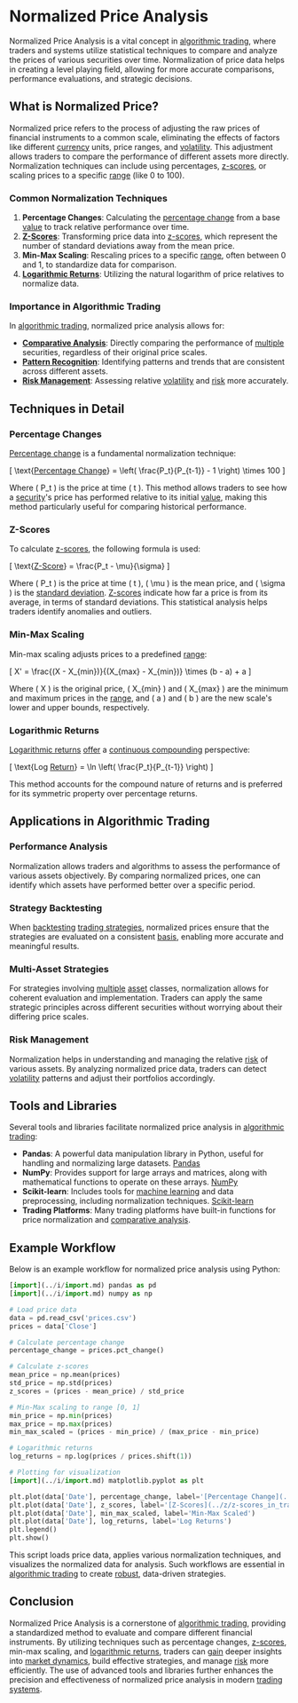 # Normalized Price Analysis

Normalized Price Analysis is a vital concept in [algorithmic trading](../a/algorithmic_trading.md), where traders and systems utilize statistical techniques to compare and analyze the prices of various securities over time. Normalization of price data helps in creating a level playing field, allowing for more accurate comparisons, performance evaluations, and strategic decisions.

## What is Normalized Price?

Normalized price refers to the process of adjusting the raw prices of financial instruments to a common scale, eliminating the effects of factors like different [currency](../c/currency.md) units, price ranges, and [volatility](../v/volatility.md). This adjustment allows traders to compare the performance of different assets more directly. Normalization techniques can include using percentages, [z-scores](../z/z-scores_in_trading.md), or scaling prices to a specific [range](../r/range.md) (like 0 to 100).

### Common Normalization Techniques

1. **Percentage Changes**: Calculating the [percentage change](../p/percentage_change.md) from a base [value](../v/value.md) to track relative performance over time.
2. **[Z-Scores](../z/z-scores_in_trading.md)**: Transforming price data into [z-scores](../z/z-scores_in_trading.md), which represent the number of standard deviations away from the mean price.
3. **Min-Max Scaling**: Rescaling prices to a specific [range](../r/range.md), often between 0 and 1, to standardize data for comparison.
4. **[Logarithmic Returns](../l/logarithmic_returns.md)**: Utilizing the natural logarithm of price relatives to normalize data.

### Importance in Algorithmic Trading

In [algorithmic trading](../a/algorithmic_trading.md), normalized price analysis allows for:

- **[Comparative Analysis](../c/comparative_analysis.md)**: Directly comparing the performance of [multiple](../m/multiple.md) securities, regardless of their original price scales.
- **[Pattern Recognition](../p/pattern_recognition.md)**: Identifying patterns and trends that are consistent across different assets.
- **[Risk Management](../r/risk_management.md)**: Assessing relative [volatility](../v/volatility.md) and [risk](../r/risk.md) more accurately.

## Techniques in Detail

### Percentage Changes

[Percentage change](../p/percentage_change.md) is a fundamental normalization technique:

\[ \text{[Percentage Change](../p/percentage_change.md)} = \left( \frac{P_t}{P_{t-1}} - 1 \right) \times 100 \]

Where \( P_t \) is the price at time \( t \). This method allows traders to see how a [security](../s/security.md)'s price has performed relative to its initial [value](../v/value.md), making this method particularly useful for comparing historical performance.

### Z-Scores

To calculate [z-scores](../z/z-scores_in_trading.md), the following formula is used:

\[ \text{[Z-Score](../z/z-score.md)} = \frac{P_t - \mu}{\sigma} \]

Where \( P_t \) is the price at time \( t \), \( \mu \) is the mean price, and \( \sigma \) is the [standard deviation](../s/standard_deviation.md). [Z-scores](../z/z-scores_in_trading.md) indicate how far a price is from its average, in terms of standard deviations. This statistical analysis helps traders identify anomalies and outliers.

### Min-Max Scaling

Min-max scaling adjusts prices to a predefined [range](../r/range.md):

\[ X' = \frac{(X - X_{min})}{(X_{max} - X_{min})} \times (b - a) + a \]

Where \( X \) is the original price, \( X_{min} \) and \( X_{max} \) are the minimum and maximum prices in the [range](../r/range.md), and \( a \) and \( b \) are the new scale's lower and upper bounds, respectively.

### Logarithmic Returns

[Logarithmic returns](../l/logarithmic_returns.md) [offer](../o/offer.md) a [continuous compounding](../c/continuous_compounding.md) perspective:

\[ \text{Log [Return](../r/return.md)} = \ln \left( \frac{P_t}{P_{t-1}} \right) \]

This method accounts for the compound nature of returns and is preferred for its symmetric property over percentage returns.

## Applications in Algorithmic Trading

### Performance Analysis

Normalization allows traders and algorithms to assess the performance of various assets objectively. By comparing normalized prices, one can identify which assets have performed better over a specific period.

### Strategy Backtesting

When [backtesting](../b/backtesting.md) [trading strategies](../t/trading_strategies.md), normalized prices ensure that the strategies are evaluated on a consistent [basis](../b/basis.md), enabling more accurate and meaningful results.

### Multi-Asset Strategies

For strategies involving [multiple](../m/multiple.md) [asset](../a/asset.md) classes, normalization allows for coherent evaluation and implementation. Traders can apply the same strategic principles across different securities without worrying about their differing price scales.

### Risk Management

Normalization helps in understanding and managing the relative [risk](../r/risk.md) of various assets. By analyzing normalized price data, traders can detect [volatility](../v/volatility.md) patterns and adjust their portfolios accordingly.

## Tools and Libraries

Several tools and libraries facilitate normalized price analysis in [algorithmic trading](../a/algorithmic_trading.md):

- **Pandas**: A powerful data manipulation library in Python, useful for handling and normalizing large datasets.
  [Pandas](https://pandas.pydata.org/)
- **NumPy**: Provides support for large arrays and matrices, along with mathematical functions to operate on these arrays.
  [NumPy](https://numpy.org/)
- **Scikit-learn**: Includes tools for [machine learning](../m/machine_learning.md) and data preprocessing, including normalization techniques.
  [Scikit-learn](https://scikit-learn.org/)
- **Trading Platforms**: Many trading platforms have built-in functions for price normalization and [comparative analysis](../c/comparative_analysis.md).

## Example Workflow

Below is an example workflow for normalized price analysis using Python:

```python
[import](../i/import.md) pandas as pd
[import](../i/import.md) numpy as np

# Load price data
data = pd.read_csv('prices.csv')
prices = data['Close']

# Calculate percentage change
percentage_change = prices.pct_change()

# Calculate z-scores
mean_price = np.mean(prices)
std_price = np.std(prices)
z_scores = (prices - mean_price) / std_price

# Min-Max scaling to range [0, 1]
min_price = np.min(prices)
max_price = np.max(prices)
min_max_scaled = (prices - min_price) / (max_price - min_price)

# Logarithmic returns
log_returns = np.log(prices / prices.shift(1))

# Plotting for visualization
[import](../i/import.md) matplotlib.pyplot as plt

plt.plot(data['Date'], percentage_change, label='[Percentage Change](../p/percentage_change.md)')
plt.plot(data['Date'], z_scores, label='[Z-Scores](../z/z-scores_in_trading.md)')
plt.plot(data['Date'], min_max_scaled, label='Min-Max Scaled')
plt.plot(data['Date'], log_returns, label='Log Returns')
plt.legend()
plt.show()
```

This script loads price data, applies various normalization techniques, and visualizes the normalized data for analysis. Such workflows are essential in [algorithmic trading](../a/algorithmic_trading.md) to create [robust](../r/robust.md), data-driven strategies.

## Conclusion

Normalized Price Analysis is a cornerstone of [algorithmic trading](../a/algorithmic_trading.md), providing a standardized method to evaluate and compare different financial instruments. By utilizing techniques such as percentage changes, [z-scores](../z/z-scores_in_trading.md), min-max scaling, and [logarithmic returns](../l/logarithmic_returns.md), traders can [gain](../g/gain.md) deeper insights into [market dynamics](../m/market_dynamics.md), build effective strategies, and manage [risk](../r/risk.md) more efficiently. The use of advanced tools and libraries further enhances the precision and effectiveness of normalized price analysis in modern [trading systems](../t/trading_systems.md).
